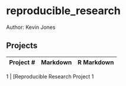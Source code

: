 # reproducible_research


Author: Kevin Jones <br />

## Projects 
Project # | Markdown | R Markdown
--- | --- | ---

1 |  [Reproducible Research Project 1
